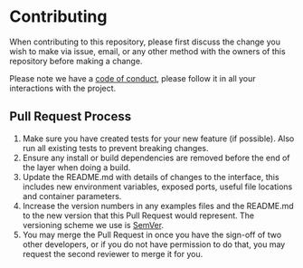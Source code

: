 # Contributing

When contributing to this repository, please first discuss the change you wish to make via issue,
email, or any other method with the owners of this repository before making a change. 

Please note we have a [code of conduct](CODE_OF_CONDUCT.md), please follow it in all your
interactions with the project.

## Pull Request Process

1. Make sure you have created tests for your new feature (if possible). Also run all existing tests
   to prevent breaking changes.
2. Ensure any install or build dependencies are removed before the end of the layer when doing a 
   build.
3. Update the README.md with details of changes to the interface, this includes new environment 
   variables, exposed ports, useful file locations and container parameters.
4. Increase the version numbers in any examples files and the README.md to the new version that this
   Pull Request would represent. The versioning scheme we use is [SemVer](http://semver.org/).
5. You may merge the Pull Request in once you have the sign-off of two other developers, or if you 
   do not have permission to do that, you may request the second reviewer to merge it for you.
